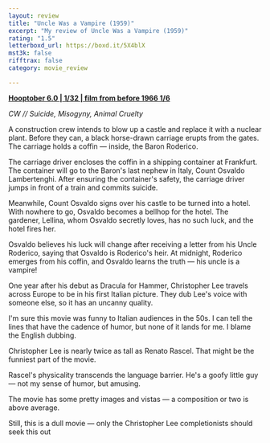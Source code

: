 ```yaml
---
layout: review
title: "Uncle Was a Vampire (1959)"
excerpt: "My review of Uncle Was a Vampire (1959)"
rating: "1.5"
letterboxd_url: https://boxd.it/5X4blX
mst3k: false
rifftrax: false
category: movie_review

---
```


<b><a href="https://boxd.it/pPVYg/detail" rel="nofollow">Hooptober 6.0 | 1/32 | film from before 1966 1/6</a></b>

<i>CW // Suicide, Misogyny, Animal Cruelty</i>

A construction crew intends to blow up a castle and replace it with a nuclear plant. Before they can, a black horse-drawn carriage erupts from the gates.  The carriage holds a coffin — inside, the Baron Roderico.

The carriage driver encloses the coffin in a shipping container at Frankfurt. The container will go to the Baron's last nephew in Italy, Count Osvaldo Lambertenghi. After ensuring the container's safety, the carriage driver jumps in front of a train and commits suicide.

Meanwhile, Count Osvaldo signs over his castle to be turned into a hotel. With nowhere to go, Osvaldo becomes a bellhop for the hotel. The gardener, Lellina, whom Osvaldo secretly loves, has no such luck, and the hotel fires her.

Osvaldo believes his luck will change after receiving a letter from his Uncle Roderico, saying that Osvaldo is Roderico's heir. At midnight, Roderico emerges from his coffin, and Osvaldo learns the truth — his uncle is a vampire!

One year after his debut as Dracula for Hammer, Christopher Lee travels across Europe to be in his first Italian picture. They dub Lee's voice with someone else, so it has an uncanny quality.

I'm sure this movie was funny to Italian audiences in the 50s. I can tell the lines that have the cadence of humor, but none of it lands for me. I blame the English dubbing.

Christopher Lee is nearly twice as tall as Renato Rascel. That might be the funniest part of the movie.

Rascel's physicality transcends the language barrier. He's a goofy little guy — not my sense of humor, but amusing.

The movie has some pretty images and vistas — a composition or two is above average.

Still, this is a dull movie — only the Christopher Lee completionists should seek this out